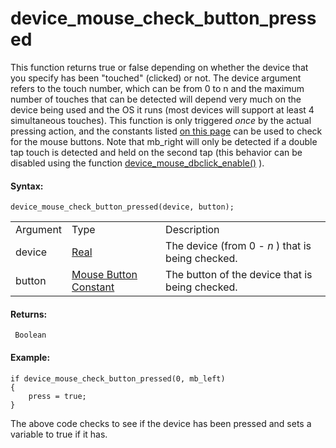 # device_mouse_check_button_pressed

This function returns true or false depending on whether the device that
you specify has been "touched" (clicked) or not. The device argument
refers to the touch number, which can be from 0 to n and the maximum
number of touches that can be detected will depend very much on the
device being used and the OS it runs (most devices will support at least
4 simultaneous touches). This function is only triggered *once* by the
actual pressing action, and the constants listed [on this
page](../Mouse_Input/Mouse_Input) can be used to check for the mouse
buttons. Note that mb_right will only be detected if a double tap touch
is detected and held on the second tap (this behavior can be disabled
using the function
[device_mouse_dbclick_enable()](device_mouse_dbclick_enable) ).

#### Syntax:

``` gml
device_mouse_check_button_pressed(device, button);
```

|          |                                                                                                                          |                                                   |
|----------|--------------------------------------------------------------------------------------------------------------------------|---------------------------------------------------|
| Argument | Type                                                                                                                     | Description                                       |
| device   |  [Real](../../../../../GameMaker_Language/GML_Overview/Data_Types)                                                   | The device (from 0 - *n* ) that is being checked. |
| button   |  [Mouse Button Constant](../../../../../GameMaker_Language/GML_Reference/Game_Input/Mouse_Input/mouse_check_button)  | The button of the device that is being checked.   |

#### Returns:

``` gml
 Boolean
```

#### Example:

``` gml
if device_mouse_check_button_pressed(0, mb_left)
{
    press = true;
}
```

The above code checks to see if the device has been pressed and sets a
variable to true if it has.
